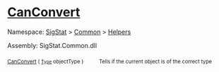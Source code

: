 # [CanConvert](./FeatureDescriptorTJsonConverter-100664023.md)

Namespace: [SigStat]() > [Common](./../../README.md) > [Helpers](./../README.md)

Assembly: SigStat.Common.dll

<sub>[CanConvert](./FeatureDescriptorTJsonConverter-100664023.md) ( [`Type`](https://docs.microsoft.com/en-us/dotnet/api/System.Type) objectType )</sub>&nbsp;&nbsp;&nbsp;&nbsp;&nbsp;&nbsp;&nbsp;&nbsp;&nbsp;<sub>Tells if the current object is of the correct type</sub>
